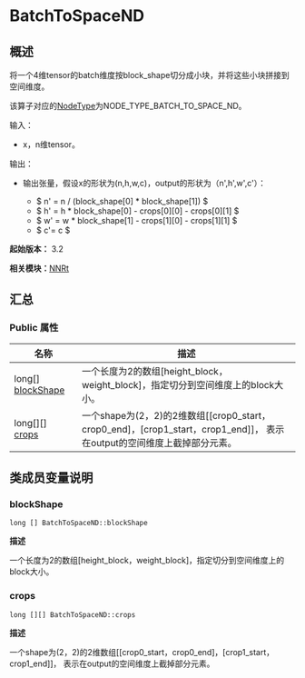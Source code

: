 # BatchToSpaceND


## 概述

将一个4维tensor的batch维度按block_shape切分成小块，并将这些小块拼接到空间维度。

该算子对应的[NodeType](_n_n_rt_v10.md#nodetype)为NODE_TYPE_BATCH_TO_SPACE_ND。

输入：

- x，n维tensor。

输出：

- 输出张量，假设x的形状为(n,h,w,c)，output的形状为（n',h',w',c'）：

  - $ n' = n / (block_shape[0] \* block_shape[1]) $
  - $ h' = h \* block_shape[0] - crops[0][0] - crops[0][1] $
  - $ w' = w \* block_shape[1] - crops[1][0] - crops[1][1] $
  - $ c'= c $

**起始版本：** 3.2

**相关模块：**[NNRt](_n_n_rt_v10.md)


## 汇总


### Public 属性

| 名称 | 描述 | 
| -------- | -------- |
| long[] [blockShape](#blockshape) | 一个长度为2的数组[height_block，weight_block]，指定切分到空间维度上的block大小。 | 
| long[][] [crops](#crops) | 一个shape为(2，2)的2维数组[[crop0_start，crop0_end]，[crop1_start，crop1_end]]， 表示在output的空间维度上截掉部分元素。 | 


## 类成员变量说明


### blockShape

```
long [] BatchToSpaceND::blockShape
```

**描述**


一个长度为2的数组[height_block，weight_block]，指定切分到空间维度上的block大小。


### crops

```
long [][] BatchToSpaceND::crops
```

**描述**


一个shape为(2，2)的2维数组[[crop0_start，crop0_end]，[crop1_start，crop1_end]]， 表示在output的空间维度上截掉部分元素。
